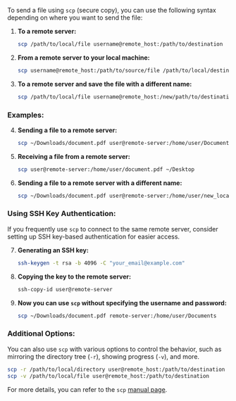 To send a file using `scp` (secure copy), you can use the following syntax depending on where you want to send the file:

1. **To a remote server:**
   ```sh
   scp /path/to/local/file username@remote_host:/path/to/destination
   ```

2. **From a remote server to your local machine:**
   ```sh
   scp username@remote_host:/path/to/source/file /path/to/local/destination
   ```

3. **To a remote server and save the file with a different name:**
   ```sh
   scp /path/to/local/file username@remote_host:/new/path/to/destination
   ```

### Examples:

4. **Sending a file to a remote server:**
   ```sh
   scp ~/Downloads/document.pdf user@remote-server:/home/user/Documents
   ```

5. **Receiving a file from a remote server:**
   ```sh
   scp user@remote-server:/home/user/document.pdf ~/Desktop
   ```

6. **Sending a file to a remote server with a different name:**
   ```sh
   scp ~/Downloads/document.pdf user@remote-server:/home/user/new_location/report.pdf
   ```

### Using SSH Key Authentication:
If you frequently use `scp` to connect to the same remote server, consider setting up SSH key-based authentication for easier access.

7. **Generating an SSH key:**
   ```sh
   ssh-keygen -t rsa -b 4096 -C "your_email@example.com"
   ```

8. **Copying the key to the remote server:**
   ```sh
   ssh-copy-id user@remote-server
   ```

9. **Now you can use `scp` without specifying the username and password:**
   ```sh
   scp ~/Downloads/document.pdf remote-server:/home/user/Documents
   ```

### Additional Options:
You can also use `scp` with various options to control the behavior, such as mirroring the directory tree (`-r`), showing progress (`-v`), and more.

```sh
scp -r /path/to/local/directory user@remote_host:/path/to/destination
scp -v /path/to/local/file user@remote_host:/path/to/destination
```

For more details, you can refer to the `scp` [manual page](https://linux.die.net/man/1/scp).